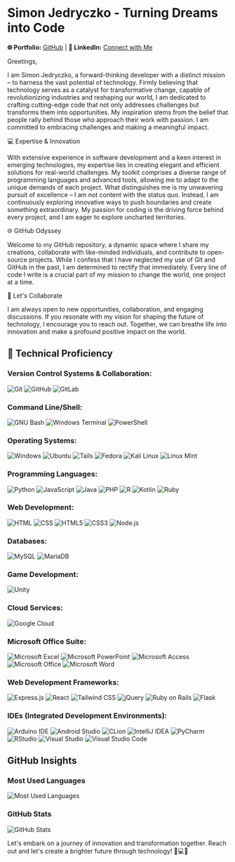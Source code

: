 # Simon Jedryczko - Turning Dreams into Code

**🌐 Portfolio:** [GitHub](https://github.com/ProfessionalCatSummoner) | **🤝 LinkedIn:** [Connect with Me](https://www.linkedin.com/in/szymon-jędryczko/)

Greetings,

I am Simon Jedryczko, a forward-thinking developer with a distinct mission – to harness the vast potential of technology. Firmly believing that technology serves as a catalyst for transformative change, capable of revolutionizing industries and reshaping our world, I am dedicated to crafting cutting-edge code that not only addresses challenges but transforms them into opportunities. My inspiration stems from the belief that people rally behind those who approach their work with passion. I am committed to embracing challenges and making a meaningful impact.

💻 Expertise & Innovation

With extensive experience in software development and a keen interest in emerging technologies, my expertise lies in creating elegant and efficient solutions for real-world challenges. My toolkit comprises a diverse range of programming languages and advanced tools, allowing me to adapt to the unique demands of each project. What distinguishes me is my unwavering pursuit of excellence – I am not content with the status quo. Instead, I am continuously exploring innovative ways to push boundaries and create something extraordinary. My passion for coding is the driving force behind every project, and I am eager to explore uncharted territories.

🌐 GitHub Odyssey

Welcome to my GitHub repository, a dynamic space where I share my creations, collaborate with like-minded individuals, and contribute to open-source projects. While I confess that I have neglected my use of Git and GitHub in the past, I am determined to rectify that immediately. Every line of code I write is a crucial part of my mission to change the world, one project at a time.

🤝 Let's Collaborate

I am always open to new opportunities, collaboration, and engaging discussions. If you resonate with my vision for shaping the future of technology, I encourage you to reach out. Together, we can breathe life into innovation and make a profound positive impact on the world.

## 💼 Technical Proficiency

### **Version Control Systems & Collaboration:**
![Git](https://img.shields.io/badge/GIT-E44C30?style=for-the-badge&logo=git&logoColor=white)
![GitHub](https://img.shields.io/badge/GitHub-100000?style=for-the-badge&logo=github&logoColor=white)
![GitLab](https://img.shields.io/badge/GitLab-330F63?style=for-the-badge&logo=gitlab&logoColor=white)

### **Command Line/Shell:**
![GNU Bash](https://img.shields.io/badge/GNU%20Bash-4EAA25?style=for-the-badge&logo=GNU%20Bash&logoColor=white)
![Windows Terminal](https://img.shields.io/badge/windows%20terminal-4D4D4D?style=for-the-badge&logo=windows%20terminal&logoColor=white)
![PowerShell](https://img.shields.io/badge/powershell-5391FE?style=for-the-badge&logo=powershell&logoColor=white)

### **Operating Systems:**
![Windows](https://img.shields.io/badge/Windows-0078D6?style=for-the-badge&logo=windows&logoColor=white)
![Ubuntu](https://img.shields.io/badge/Ubuntu-E95420?style=for-the-badge&logo=ubuntu&logoColor=white)
![Tails](https://img.shields.io/badge/Tails%20-56347C?&style=for-the-badge&logo=tails&logoColor=white)
![Fedora](https://img.shields.io/badge/Fedora-294172?style=for-the-badge&logo=fedora&logoColor=white)
![Kali Linux](https://img.shields.io/badge/Kali_Linux-557C94?style=for-the-badge&logo=kali-linux&logoColor=white)
![Linux Mint](https://img.shields.io/badge/Linux_Mint-87CF3E?style=for-the-badge&logo=linux-mint&logoColor=white)

### **Programming Languages:**
![Python](https://img.shields.io/badge/Python-3776AB?style=for-the-badge&logo=python&logoColor=white)
![JavaScript](https://img.shields.io/badge/JavaScript-F7DF1E?style=for-the-badge&logo=javascript&logoColor=black)
![Java](https://img.shields.io/badge/Java-ED8B00?style=for-the-badge&logo=openjdk&logoColor=white)
![PHP](https://img.shields.io/badge/PHP-777BB4?style=for-the-badge&logo=php&logoColor=white)
![R](https://img.shields.io/badge/R-276DC3?style=for-the-badge&logo=R&logoColor=white)
![Kotlin](https://img.shields.io/badge/Kotlin-0095D5?&style=for-the-badge&logo=kotlin&logoColor=white)
![Ruby](https://img.shields.io/badge/Ruby-CC342D?style=for-the-badge&logo=ruby&logoColor=white)

### **Web Development:**
![HTML](https://img.shields.io/badge/HTML-239120?style=for-the-badge&logo=html5&logoColor=white)
![CSS](https://img.shields.io/badge/CSS-239120?&style=for-the-badge&logo=css3&logoColor=white)
![HTML5](https://img.shields.io/badge/HTML5-E34F26?style=for-the-badge&logo=html5&logoColor=white)
![CSS3](https://img.shields.io/badge/CSS3-1572B6?style=for-the-badge&logo=css3&logoColor=white)
![Node.js](https://img.shields.io/badge/Node.js-43853D?style=for-the-badge&logo=node.js&logoColor=white)

### **Databases:**
![MySQL](https://img.shields.io/badge/MySQL-00000F?style=for-the-badge&logo=mysql&logoColor=white)
![MariaDB](https://img.shields.io/badge/MariaDB-003545?style=for-the-badge&logo=mariadb&logoColor=white)

### **Game Development:**
![Unity](https://img.shields.io/badge/Unity-100000?style=for-the-badge&logo=unity&logoColor=white)

### **Cloud Services:**
![Google Cloud](https://img.shields.io/badge/Google_Cloud-4285F4?style=for-the-badge&logo=google-cloud&logoColor=white)

### **Microsoft Office Suite:**
![Microsoft Excel](https://img.shields.io/badge/Microsoft_Excel-217346?style=for-the-badge&logo=microsoft-excel&logoColor=white)
![Microsoft PowerPoint](https://img.shields.io/badge/Microsoft_PowerPoint-B7472A?style=for-the-badge&logo=microsoft-powerpoint&logoColor=white)
![Microsoft Access](https://img.shields.io/badge/Microsoft_Access-A4373A?style=for-the-badge&logo=microsoft-access&logoColor=white)
![Microsoft Office](https://img.shields.io/badge/Microsoft_Office-D83B01?style=for-the-badge&logo=microsoft-office&logoColor=white)
![Microsoft Word](https://img.shields.io/badge/Microsoft_Word-2B579A?style=for-the-badge&logo=microsoft-word&logoColor=white)

### **Web Development Frameworks:**
![Express.js](https://img.shields.io/badge/Express.js-404D59?style=for-the-badge)
![React](https://img.shields.io/badge/React-20232A?style=for-the-badge&logo=react&logoColor=61DAFB)
![Tailwind CSS](https://img.shields.io/badge/Tailwind_CSS-38B2AC?style=for-the-badge&logo=tailwind-css&logoColor=white)
![jQuery](https://img.shields.io/badge/jQuery-0769AD?style=for-the-badge&logo=jquery&logoColor=white)
![Ruby on Rails](https://img.shields.io/badge/Ruby_on_Rails-CC0000?style=for-the-badge&logo=ruby-on-rails&logoColor=white)
![Flask](https://img.shields.io/badge/Flask-000000?style=for-the-badge&logo=flask&logoColor=white)

### **IDEs (Integrated Development Environments):**
![Arduino IDE](https://img.shields.io/badge/Arduino_IDE-00979D?style=for-the-badge&logo=arduino&logoColor=white)
![Android Studio](https://img.shields.io/badge/Android_Studio-3DDC84?style=for-the-badge&logo=android-studio&logoColor=white)
![CLion](https://img.shields.io/badge/CLion-000000?style=for-the-badge&logo=clion&logoColor=white)
![IntelliJ IDEA](https://img.shields.io/badge/IntelliJ_IDEA-000000.svg?style=for-the-badge&logo=intellij-idea&logoColor=white)
![PyCharm](https://img.shields.io/badge/PyCharm-000000.svg?&style=for-the-badge&logo=PyCharm&logoColor=white)
![RStudio](https://img.shields.io/badge/RStudio-75AADB?style=for-the-badge&logo=RStudio&logoColor=white)
![Visual Studio](https://img.shields.io/badge/Visual_Studio-5C2D91?style=for-the-badge&logo=visual%20studio&logoColor=white)
![Visual Studio Code](https://img.shields.io/badge/Visual_Studio_Code-0078D4?style=for-the-badge&logo=visual%20studio%20code&logoColor=white)

## GitHub Insights

### Most Used Languages
![Most Used Languages](https://github-readme-stats.vercel.app/api/top-langs/?username=ProfessionalCatSummoner)

### GitHub Stats
![GitHub Stats](https://github-readme-stats.vercel.app/api?username=ProfessionalCatSummoner&show_icons=true)

Let's embark on a journey of innovation and transformation together. Reach out and let's create a brighter future through technology! 🌠💻🚀
